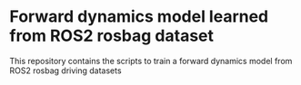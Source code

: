 # Forward dynamics model learned from ROS2 rosbag dataset
This repository contains the scripts to train a forward dynamics model from ROS2 rosbag driving datasets
